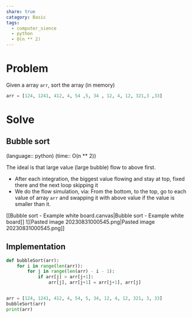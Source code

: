 ```yaml
---
share: true
catagory: Basic
tags:
  - computer_sience
  - python
  - O(n ** 2)
---
```


# Problem

Given a array `arr`, sort the array (in memory)

```python
arr = [124, 1241, 412, 4, 54 ,5, 34 , 12, 4, 12, 321,3 ,33]
```

# Solve

## Bubble sort
(language:: python) (time:: O(n ** 2))

The ideal is that large value (large bubble) flow to above first.
- After each integration, the biggest value flowing and stay at top, fixed there and the next loop skipping it
- We do the flow simulation, via: From the bottom, to the top, go to each value of array `arr` and swapping it with above value if the value is smaller than it. 

[[Bubble sort - Example white board.canvas|Bubble sort - Example white board]]
![[Pasted image 20230831000545.png|Pasted image 20230831000545.png]]

## Implementation

```python
def bubbleSort(arr):
    for i in range(len(arr)):
        for j in range(len(arr) - i - 1):
            if arr[j] > arr[j+1]:
                arr[j], arr[j+1] = arr[j+1], arr[j]


arr = [124, 1241, 412, 4, 54, 5, 34, 12, 4, 12, 321, 3, 33]
bubbleSort(arr)
print(arr)
```
